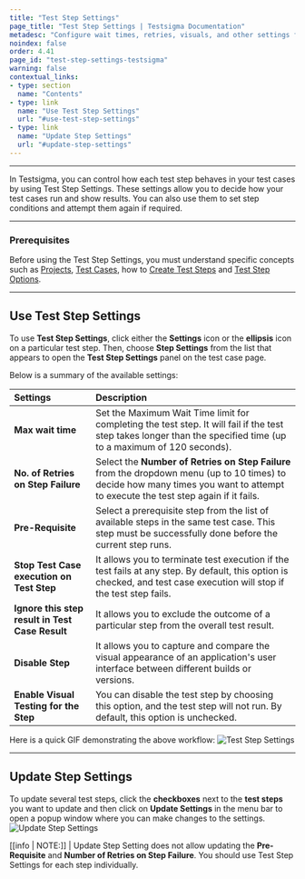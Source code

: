 ```yaml
---
title: "Test Step Settings"
page_title: "Test Step Settings | Testsigma Documentation"
metadesc: "Configure wait times, retries, visuals, and other settings for efficient test automation in Testsigma using Test Step Settings and customise test execution."
noindex: false
order: 4.41
page_id: "test-step-settings-testsigma"
warning: false
contextual_links:
- type: section
  name: "Contents"
- type: link
  name: "Use Test Step Settings"
  url: "#use-test-step-settings"
- type: link
  name: "Update Step Settings"
  url: "#update-step-settings"  
---
```


---

In Testsigma, you can control how each test step behaves in your test cases by using Test Step Settings. These settings allow you to decide how your test cases run and show results. You can also use them to set step conditions and attempt them again if required.

---

### **Prerequisites** 

Before using the Test Step Settings, you must understand specific concepts such as [Projects](https://testsigma.com/docs/projects/overview/), [Test Cases](https://testsigma.com/docs/test-cases/manage/add-edit-delete/), how to [Create Test Steps](https://testsigma.com/docs/test-cases/create-steps-nl/overview/) and [Test Step Options](https://testsigma.com/docs/test-cases/create-steps-nl/step-actions/).

---

## **Use Test Step Settings**

To use **Test Step Settings**, click either the **Settings** icon or the **ellipsis** icon on a particular test step. Then, choose **Step Settings** from the list that appears to open the **Test Step Settings** panel on the test case page. 

Below is a summary of the available settings:

| **Settings** | **Description** |
|:------------------|:-------------|
|**Max wait time**|Set the Maximum Wait Time limit for completing the test step. It will fail if the test step takes longer than the specified time (up to a maximum of 120 seconds).|
|**No. of Retries on Step Failure**|Select the **Number of Retries on Step Failure** from the dropdown menu (up to 10 times) to decide how many times you want to attempt to execute the test step again if it fails.|
|**Pre-Requisite**|Select a prerequisite step from the list of available steps in the same test case. This step must be successfully done before the current step runs.|
|**Stop Test Case execution on Test Step**|It allows you to terminate test execution if the test fails at any step. By default, this option is checked, and test case execution will stop if the test step fails.|
|**Ignore this step result in Test Case Result**|It allows you to exclude the outcome of a particular step from the overall test result.|
|**Disable Step**|It allows you to capture and compare the visual appearance of an application's user interface between different builds or versions.|
|**Enable Visual Testing for the Step**|You can disable the test step by choosing this option, and the test step will not run. By default, this option is unchecked.|

Here is a quick GIF demonstrating the above workflow: ![Test Step Settings](https://s3.amazonaws.com/static-docs.testsigma.com/new_images/projects/applications/teststep_setting.gif)

---

## **Update Step Settings**

To update several test steps, click the **checkboxes** next to the **test steps** you want to update and then click on **Update Settings** in the menu bar to open a popup window where you can make changes to the settings. ![Update Step Settings](https://s3.amazonaws.com/static-docs.testsigma.com/new_images/projects/applications/update_testsettings.gif)

[[info | NOTE:]]
| Update Step Setting does not allow updating the **Pre-Requisite** and **Number of Retries on Step Failure**. You should use Test Step Settings for each step individually.